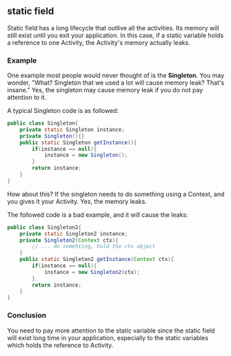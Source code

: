 ## static field

Static field has a long lifecycle that outlive all the activities. Its memory will still exist until you exit your application. In this case, if a static variable holds a reference to one Activity, the Activity's memory actually leaks. 

### Example
One example most people would never thought of is the **Singleton**. You may wonder, "What? Singleton that we used a lot will cause memory leak? That's insane." Yes, the singleton may cause memory leak if you do not pay attention to it. 

A typical Singleton code is as followed:

```java
public class Singleton{
    private static Singleton instance;
    private Singleton(){}
    public static Singleton getInstance(){
        if(instance == null){
            instance = new Singleton();
        }
        return instance;
    }
}
```

How about this? If the singleton needs to do something using a Context, and you gives it your Activity. Yes, the memory leaks.

The followed code is a bad example, and it will cause the leaks:

```java
public class Singleton2{
    private static Singleton2 instance;
    private Singleton2(Context ctx){
        // ... do somehting, hold the ctx object
    }
    public static Singleton2 getInstance(Context ctx){
        if(instance == null){
            instance = new Singleton2(ctx);
        }
        return instance;
    }
}
```

### Conclusion
You need to pay more attention to the static variable since the static field will exist long time in your application, especially to the static variables which holds the reference to Activity.